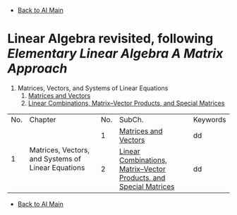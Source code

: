 * [Back to AI Main](../../README.md)

# Linear Algebra revisited, following *Elementary Linear Algebra A Matrix Approach*

<!-- ### Chapters and Topics
|No.|Chapter|Topics|
|:-:|:------|:-----|
| 1 |[Matrices, Vectors, and Systems of Linear Equations](./ch01/note.md)|matrices; vectors; linear equations; sets; linear independence; | -->

1. Matrices, Vectors, and Systems of Linear Equations
   1. [Matrices and Vectors](./ch01/01/note.md)
   2. [Linear Combinations, Matrix–Vector Products, and Special Matrices](./ch01/02/note.md)

<table>
<tr>
   <td width="5%" >No.</td>
   <td width="35%">Chapter</td>
   <td width="5%" >No.</td>
   <td width="35%">SubCh.</td>
   <td>Keywords</td>
</tr>

<tr>
   <td rowspan="2">1</td>
   <td rowspan="2">Matrices, Vectors, and Systems of Linear Equations</td>
   <td>1</td>
   <td><a href="./ch01/01/note.md">Matrices and Vectors</a></td>
   <td>dd</td>
</tr>
<tr>
   <td>2</td>
   <td><a href="./ch01/02/note.md">Linear Combinations, Matrix–Vector Products, and Special Matrices</a></td>
   <td>dd</td>
</tr>

</table>



* [Back to AI Main](../../README.md)